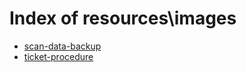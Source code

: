 # Index of resources\images

- [scan-data-backup](/resources/images/scan-data-backup/)
- [ticket-procedure](/resources/images/ticket-procedure/)